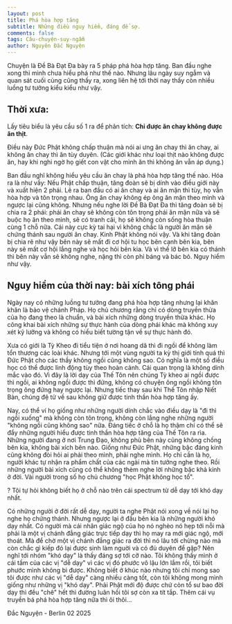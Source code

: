 ```yaml
---
layout: post
title: Phá hòa hợp tăng
subtitle: Những điều nguy hiểm, đáng để sợ.
comments: false
tags: Câu-chuyện-suy-ngẫm
author: Nguyên Đắc Nguyện
---
```


Chuyện là Đề Bà Đạt Đa bày ra 5 pháp phá hòa hợp tăng. Ban đầu nghe xong thì mình chưa hiểu phá như thế nào. Nhưng lâu ngày suy ngẫm và quan sát cuối cùng cũng thấy ra, xong liên hệ tới thời nay thấy còn nhiều luồng tư tưởng kiểu kiểu như vậy.
## Thời xưa:
Lấy tiêu biểu là yêu cầu số 1 ra để phân tích: **Chỉ được ăn chay không được ăn thịt**. 

Điều này Đức Phật không chấp thuận mà nói ai ưng ăn chay thì ăn chay, ai không ăn chay thì ăn tùy duyên. (Các giới khác như loại thịt nào không được ăn, hay khi nghi ngờ họ giết con vật cho mình ăn thì không ăn vẫn áp dụng.) 

Ban đầu nghĩ không hiểu yêu cầu ăn chay là phá hòa hợp tăng thế nào. Hóa ra là như vầy: Nếu Phật chấp thuận, tăng đoàn sẽ bị dính vào điều giới này và xuất hiện 2 phái. 
Lẽ ra ban đầu có ai ăn chay và ai ăn mặn thì tùy, họ vẫn hòa hợp và tôn trọng nhau. Ông ăn chay không ép ông ăn mặn theo mình và ngược lại cũng không. 
Nhưng nếu nghe lời Đề Bà Đạt Đa  thì tăng đoàn sẽ bị chia ra 2 phái: phái ăn chay sẽ không còn tôn trọng phái ăn mặn nữa và sẽ buộc họ ăn theo mình, sẽ có tranh cãi, họ sẽ không còn sống hòa thuận cùng 1 chỗ nữa. 
Cái này cực kỳ tai hại vì không chắc là người ăn mặn sẽ chứng thánh sau người ăn chay. Kinh Phật không nói vậy. Và khi tăng đoàn bị chia rẽ như vậy bên này sẽ mất đi cơ hội tu học bên cạnh bên kia, bên này sẽ mất cơ hội lắng nghe và học hỏi bên kia. Và vì thế lỡ bên kia có thánh thì bên này vẫn sẽ không nghe, nặng thì còn phỉ báng và bác bỏ. Nguy hiểm như vậy.

## Nguy hiểm của thời nay: bài xích tông phái



Ngày nay có những luồng tư tưởng đang phá hòa hợp tăng nhưng lại khăn khăn là bảo vệ chánh Pháp. Họ chủ chương rằng chỉ có dòng truyền thừa của họ đang theo là chuẩn, và bài xích những dòng truyền thừa khác. 
Họ công khai bài xích những sự thực hành của dòng phái khác mà không xuy xét kỹ lưỡng và không có hiểu biết tường tận về sự thực hành đó.

Xưa có giới là Tỳ Kheo đi tiểu tiện ở nơi hoang dã thì đi ngồi để không làm tổn thương các loài khác. Nhưng tới một vùng người ta kỳ thị giới tính quá thì Đức Phật cho các thầy không ngồi cũng không sao. Có nghĩa là một số điều học có thể được linh động tùy theo hoàn cảnh. Cái quan trọng là không dính mắc vào đó. 
Vì đây là lời dạy của Thế Tôn nên chúng Tỳ kheo ai ngồi được thì ngồi, ai không ngồi được thì đứng, không có chuyện ông ngồi không tôn trọng ông đứng hay ngược lại.
Nhưng tiếc thay sau khi Thế Tôn nhập Niết Bàn, chúng đệ tử về sau không giữ được tinh thần hòa hợp tăng ấy. 

Nay, có thể ví họ giống như những người dính chắc vào điều dạy là "đi thì ngồi xuống" mà không còn tôn trọng, không còn lắng nghe những người "không ngồi cũng không sao" nữa.
Đáng tiếc ở chỗ là họ thậm chí có thể sẽ đẩy những người hiểu được tinh thần hòa hợp tăng của Thế Tôn ra rìa. 
Những người đang ở nơi Trung Đạo, không phù bên này cũng không chống bên kia, không bài xích bên nào.
Giống như Đức Phật, những bậc đáng kính cũng không đòi hỏi ai phải theo mình, phải nghe mình. Họ chỉ cần là họ, người khác tự nhận ra phẩm chất của các ngài mà tin tưởng nghe theo.
Rồi những người bài xích cũng có thể không thèm nghe lời những bậc khả kính ở đời. Vài người trong số họ chủ chương "học Phật không học tổ". 

? Tôi tự hỏi không biết họ ở chỗ nào trên cái spectrum từ dễ dạy tới khó dạy nhất. 

Có những người ở đời rất dễ dạy, người ta nghe Phật nói xong về nói lại họ nghe họ chứng thánh. Nhưng ngược lại ở đầu bên kia là những người khó dạy nhất. Có người mà cái nhân giác ngộ của họ nó nghèo nó hẹp tới nỗi mà phải là một vị chánh đẳng giác trực tiếp dạy thì họ may ra mới giác ngộ, mới thoát. Mà để chờ một vị chánh đẳng giác ra đời thì nó lâu tới chừng nào mà còn chắc gì kiếp đó lại được sinh làm nguời và có đủ duyên để gặp? Nên nghĩ tới nhóm "khó dạy" là thấy đáng sợ tới cỡ nào. 
Tôi không thấy mình ở cái tầm của các vị "dễ dạy" vì các vị đó phước vô lậu lớn lắm rồi, tôi biết phước mình không bì được. Không biết ở khúc nào nhưng tôi chỉ mong sao tôi được như các vị "dễ dạy" càng nhiều càng tốt, còn tôi không mong mình giống như những vị "khó dạy". 
Phải Phật mới độ được chứ còn tổ sư bao đời dạy thì đều "chê" hết thì đường luân hồi tôi sợ còn xa tít tắp. Thêm cái vụ truyền bá phá hòa hợp tăng nữa thì ôi thôi...

Đắc Nguyện - Berlin 02 2025

